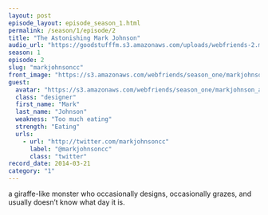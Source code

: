 ```yaml
---
layout: post
episode_layout: episode_season_1.html
permalink: /season/1/episode/2
title: "The Astonishing Mark Johnson"
audio_url: "https://goodstufffm.s3.amazonaws.com/uploads/webfriends-2.mp3"
season: 1
episode: 2
slug: "markjohnsoncc"
front_image: "https://s3.amazonaws.com/webfriends/season_one/markjohnson@2X.png"
guest:
  avatar: "https://s3.amazonaws.com/webfriends/season_one/markjohnson_avatar.jpg"
  class: "designer"
  first_name: "Mark"
  last_name: "Johnson"
  weakness: "Too much eating"
  strength: "Eating"
  urls:
    - url: "http://twitter.com/markjohnsoncc"
      label: "@markjohnsoncc"
      class: "twitter"
record_date: 2014-03-21
category: "1"
---
```

a giraffe-like monster who occasionally designs, occasionally grazes, and usually doesn’t know what day it is.
